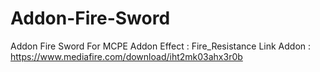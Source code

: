 # Addon-Fire-Sword
Addon Fire Sword For MCPE
Addon Effect : Fire_Resistance
Link Addon : https://www.mediafire.com/download/iht2mk03ahx3r0b
